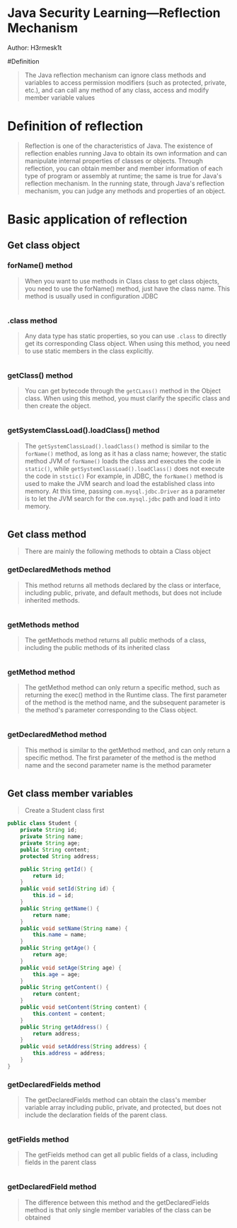 # Java Security Learning—Reflection Mechanism

Author: H3rmesk1t

#Definition
> The Java reflection mechanism can ignore class methods and variables to access permission modifiers (such as protected, private, etc.), and can call any method of any class, access and modify member variable values

# Definition of reflection
> Reflection is one of the characteristics of Java. The existence of reflection enables running Java to obtain its own information and can manipulate internal properties of classes or objects.
> Through reflection, you can obtain member and member information of each type of program or assembly at runtime; the same is true for Java's reflection mechanism. In the running state, through Java's reflection mechanism, you can judge any methods and properties of an object.

# Basic application of reflection
## Get class object
### forName() method
> When you want to use methods in Class class to get class objects, you need to use the forName() method, just have the class name. This method is usually used in configuration JDBC

<img src="./images/1.png" alt="">

### .class method
> Any data type has static properties, so you can use `.class` to directly get its corresponding Class object. When using this method, you need to use static members in the class explicitly.

<img src="./images/2.png" alt="">

### getClass() method
> You can get bytecode through the `getCLass()` method in the Object class. When using this method, you must clarify the specific class and then create the object.

<img src="./images/3.png" alt="">

### getSystemClassLoad().loadClass() method
> The `getSystemClassLoad().loadClass()` method is similar to the `forName()` method, as long as it has a class name; however, the static method JVM of `forName()` loads the class and executes the code in `static()`, while `getSystemClassLoad().loadClass()` does not execute the code in `ststic()`
> For example, in JDBC, the `forName()` method is used to make the JVM search and load the established class into memory. At this time, passing `com.mysql.jdbc.Driver` as a parameter is to let the JVM search for the `com.mysql.jdbc` path and load it into memory.

<img src="./images/4.png" alt="">

## Get class method
> There are mainly the following methods to obtain a Class object

### getDeclaredMethods method
> This method returns all methods declared by the class or interface, including public, private, and default methods, but does not include inherited methods.

<img src="./images/5.png" alt="">

### getMethods method
> The getMethods method returns all public methods of a class, including the public methods of its inherited class

<img src="./images/6.png" alt="">

### getMethod method
> The getMethod method can only return a specific method, such as returning the exec() method in the Runtime class. The first parameter of the method is the method name, and the subsequent parameter is the method's parameter corresponding to the Class object.

<img src="./images/11.png" alt="">

### getDeclaredMethod method
> This method is similar to the getMethod method, and can only return a specific method. The first parameter of the method is the method name and the second parameter name is the method parameter

<img src="./images/10.png" alt="">

## Get class member variables
> Create a Student class first
```java
public class Student {
    private String id;
    private String name;
    private String age;
    public String content;
    protected String address;

    public String getId() {
        return id;
    }
    public void setId(String id) {
        this.id = id;
    }
    public String getName() {
        return name;
    }
    public void setName(String name) {
        this.name = name;
    }
    public String getAge() {
        return age;
    }
    public void setAge(String age) {
        this.age = age;
    }
    public String getContent() {
        return content;
    }
    public void setContent(String content) {
        this.content = content;
    }
    public String getAddress() {
        return address;
    }
    public void setAddress(String address) {
        this.address = address;
    }
}
```

### getDeclaredFields method
> The getDeclaredFields method can obtain the class's member variable array including public, private, and protected, but does not include the declaration fields of the parent class.

<img src="./images/7.png" alt="">

### getFields method
> The getFields method can get all public fields of a class, including fields in the parent class

<img src="./images/8.png" alt="">

### getDeclaredField method
> The difference between this method and the getDeclaredFields method is that only single member variables of the class can be obtained

<img src="./images/9.png" alt="">